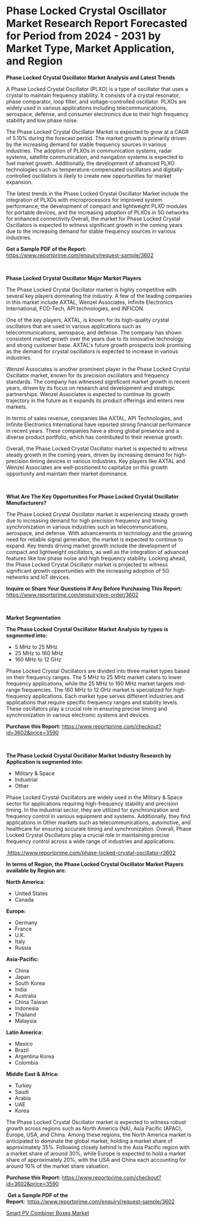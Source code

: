 <p><h1>Phase Locked Crystal Oscillator Market Research Report Forecasted for Period from 2024 -  2031 by Market Type, Market Application, and Region</h1></p><p><strong>Phase Locked Crystal Oscillator Market Analysis and Latest Trends</strong></p>
<p><p>A Phase Locked Crystal Oscillator (PLXO) is a type of oscillator that uses a crystal to maintain frequency stability. It consists of a crystal resonator, phase comparator, loop filter, and voltage-controlled oscillator. PLXOs are widely used in various applications including telecommunications, aerospace, defense, and consumer electronics due to their high frequency stability and low phase noise.</p><p>The Phase Locked Crystal Oscillator Market is expected to grow at a CAGR of 5.10% during the forecast period. The market growth is primarily driven by the increasing demand for stable frequency sources in various industries. The adoption of PLXOs in communication systems, radar systems, satellite communication, and navigation systems is expected to fuel market growth. Additionally, the development of advanced PLXO technologies such as temperature-compensated oscillators and digitally-controlled oscillators is likely to create new opportunities for market expansion.</p><p>The latest trends in the Phase Locked Crystal Oscillator Market include the integration of PLXOs with microprocessors for improved system performance, the development of compact and lightweight PLXO modules for portable devices, and the increasing adoption of PLXOs in 5G networks for enhanced connectivity.Overall, the market for Phase Locked Crystal Oscillators is expected to witness significant growth in the coming years due to the increasing demand for stable frequency sources in various industries.</p></p>
<p><strong>Get a Sample PDF of the Report:&nbsp;</strong> <a href="https://www.reportprime.com/enquiry/request-sample/3602">https://www.reportprime.com/enquiry/request-sample/3602</a></p>
<p>&nbsp;</p>
<p><strong>Phase Locked Crystal Oscillator Major Market Players</strong></p>
<p><p>The Phase Locked Crystal Oscillator market is highly competitive with several key players dominating the industry. A few of the leading companies in this market include AXTAL, Wenzel Associates, Infinite Electronics International, FCD-Tech, API technologies, and INFICON.</p><p>One of the key players, AXTAL, is known for its high-quality crystal oscillators that are used in various applications such as telecommunications, aerospace, and defense. The company has shown consistent market growth over the years due to its innovative technology and strong customer base. AXTAL's future growth prospects look promising as the demand for crystal oscillators is expected to increase in various industries.</p><p>Wenzel Associates is another prominent player in the Phase Locked Crystal Oscillator market, known for its precision oscillators and frequency standards. The company has witnessed significant market growth in recent years, driven by its focus on research and development and strategic partnerships. Wenzel Associates is expected to continue its growth trajectory in the future as it expands its product offerings and enters new markets.</p><p>In terms of sales revenue, companies like AXTAL, API Technologies, and Infinite Electronics International have reported strong financial performance in recent years. These companies have a strong global presence and a diverse product portfolio, which has contributed to their revenue growth.</p><p>Overall, the Phase Locked Crystal Oscillator market is expected to witness steady growth in the coming years, driven by increasing demand for high-precision timing devices in various industries. Key players like AXTAL and Wenzel Associates are well-positioned to capitalize on this growth opportunity and maintain their market dominance.</p></p>
<p>&nbsp;</p>
<p><strong>What Are The Key Opportunities For Phase Locked Crystal Oscillator Manufacturers?</strong></p>
<p><p>The Phase Locked Crystal Oscillator market is experiencing steady growth due to increasing demand for high precision frequency and timing synchronization in various industries such as telecommunications, aerospace, and defense. With advancements in technology and the growing need for reliable signal generation, the market is expected to continue to expand. Key trends driving market growth include the development of compact and lightweight oscillators, as well as the integration of advanced features like low phase noise and high frequency stability. Looking ahead, the Phase Locked Crystal Oscillator market is projected to witness significant growth opportunities with the increasing adoption of 5G networks and IoT devices.</p></p>
<p><strong>Inquire or Share Your Questions If Any Before Purchasing This Report:</strong> <a href="https://www.reportprime.com/enquiry/pre-order/3602">https://www.reportprime.com/enquiry/pre-order/3602</a></p>
<p>&nbsp;</p>
<p><strong>Market Segmentation</strong></p>
<p><strong>The Phase Locked Crystal Oscillator Market Analysis by types is segmented into:</strong></p>
<p><ul><li>5 MHz to 25 MHz</li><li>25 MHz to 160 MHz</li><li>160 MHz to 12 GHz</li></ul></p>
<p><p>Phase Locked Crystal Oscillators are divided into three market types based on their frequency ranges. The 5 MHz to 25 MHz market caters to lower frequency applications, while the 25 MHz to 160 MHz market targets mid-range frequencies. The 160 MHz to 12 GHz market is specialized for high-frequency applications. Each market type serves different industries and applications that require specific frequency ranges and stability levels. These oscillators play a crucial role in ensuring precise timing and synchronization in various electronic systems and devices.</p></p>
<p><strong>Purchase this Report:&nbsp;</strong><a href="https://www.reportprime.com/checkout?id=3602&price=3590">https://www.reportprime.com/checkout?id=3602&price=3590</a></p>
<p>&nbsp;</p>
<p><strong>The Phase Locked Crystal Oscillator Market Industry Research by Application is segmented into:</strong></p>
<p><ul><li>Military & Space</li><li>Industrial</li><li>Other</li></ul></p>
<p><p>Phase Locked Crystal Oscillators are widely used in the Military & Space sector for applications requiring high-frequency stability and precision timing. In the Industrial sector, they are utilized for synchronization and frequency control in various equipment and systems. Additionally, they find applications in Other markets such as telecommunications, automotive, and healthcare for ensuring accurate timing and synchronization. Overall, Phase Locked Crystal Oscillators play a crucial role in maintaining precise frequency control across a wide range of industries and applications.</p></p>
<p><a href="https://www.reportprime.com/phase-locked-crystal-oscillator-r3602">&nbsp;https://www.reportprime.com/phase-locked-crystal-oscillator-r3602</a></p>
<p><strong>In terms of Region, the Phase Locked Crystal Oscillator Market Players available by Region are:</strong></p>
<p>
    <p> <strong> North America: </strong>
        <ul>
            <li>United States</li>
            <li>Canada</li>
        </ul>
        </p> 
    <p> <strong> Europe: </strong>
        <ul>
            <li>Germany</li>
            <li>France</li>
            <li>U.K.</li>
            <li>Italy</li>
            <li>Russia</li>
        </ul>
        </p> 
    <p> <strong> Asia-Pacific: </strong>
        <ul>
            <li>China</li>
            <li>Japan</li>
            <li>South Korea</li>
            <li>India</li>
            <li>Australia</li>
            <li>China Taiwan</li>
            <li>Indonesia</li>
            <li>Thailand</li>
            <li>Malaysia</li>
        </ul>
        </p> 
    <p> <strong> Latin America: </strong>
        <ul>
            <li>Mexico</li>
            <li>Brazil</li>
            <li>Argentina Korea</li>
            <li>Colombia</li>
        </ul>
        </p> 
    <p> <strong> Middle East & Africa: </strong>
        <ul>
            <li>Turkey</li>
            <li>Saudi</li>
            <li>Arabia</li>
            <li>UAE</li>
            <li>Korea</li>
        </ul>
    </p>
    </p>
<p><p>The Phase Locked Crystal Oscillator market is expected to witness robust growth across regions such as North America (NA), Asia Pacific (APAC), Europe, USA, and China. Among these regions, the North America market is anticipated to dominate the global market, holding a market share of approximately 35%. Following closely behind is the Asia Pacific region with a market share of around 30%, while Europe is expected to hold a market share of approximately 20%, with the USA and China each accounting for around 10% of the market share valuation.</p></p>
<p><strong>Purchase this Report: </strong><a href="https://www.reportprime.com/checkout?id=3602&price=3590">https://www.reportprime.com/checkout?id=3602&price=3590</a></p>
<p>&nbsp;<strong>Get a Sample PDF of the Report:&nbsp;&nbsp;</strong><a href="https://www.reportprime.com/enquiry/request-sample/3602">https://www.reportprime.com/enquiry/request-sample/3602</a></p>
<p><strong></strong></p>
<p><p><a href="https://github.com/jahid123ahm/Market-Research-Report-List-1/blob/main/smart-pv-combiner-boxes-market.md">Smart PV Combiner Boxes Market</a></p></p>